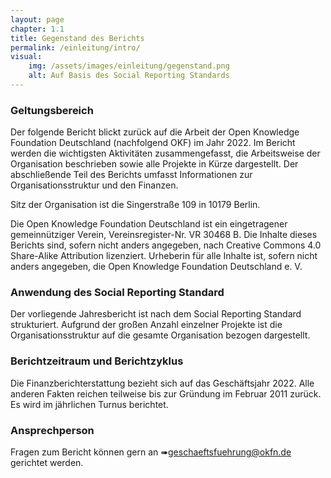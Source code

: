 ```yaml
---
layout: page
chapter: 1.1
title: Gegenstand des Berichts
permalink: /einleitung/intro/
visual:
    img: /assets/images/einleitung/gegenstand.png
    alt: Auf Basis des Social Reporting Standards
---
```



### Geltungsbereich
 
Der folgende Bericht blickt zurück auf die Arbeit der Open Knowledge Foundation Deutschland (nachfolgend OKF) im Jahr 2022. Im Bericht werden die wichtigsten Aktivitäten zusammengefasst, die Arbeitsweise der Organisation beschrieben sowie alle Projekte in Kürze dargestellt. Der abschließende Teil des Berichts umfasst Informationen zur Organisationsstruktur und den Finanzen.

Sitz der Organisation ist die Singerstraße 109 in 10179 Berlin.

Die Open Knowledge Foundation Deutschland ist ein eingetragener gemeinnütziger Verein, Vereinsregister-Nr. VR 30468 B. Die Inhalte dieses Berichts sind, sofern nicht anders angegeben, nach Creative Commons 4.0 Share-Alike Attribution lizenziert. Urheberin für alle Inhalte ist, sofern nicht anders angegeben, die Open Knowledge Foundation Deutschland e. V.
 
### Anwendung des Social Reporting Standard
 
Der vorliegende Jahresbericht ist nach dem Social Reporting Standard strukturiert. Aufgrund der großen Anzahl einzelner Projekte ist die Organisationsstruktur auf die gesamte Organisation bezogen dargestellt.
 
### Berichtzeitraum und Berichtzyklus 
 
Die Finanzberichterstattung bezieht sich auf das Geschäftsjahr 2022. Alle anderen Fakten reichen teilweise bis zur Gründung im Februar 2011 zurück. Es wird im jährlichen Turnus berichtet.

### Ansprechperson 

Fragen zum Bericht können gern an ➠geschaeftsfuehrung@okfn.de gerichtet werden.
